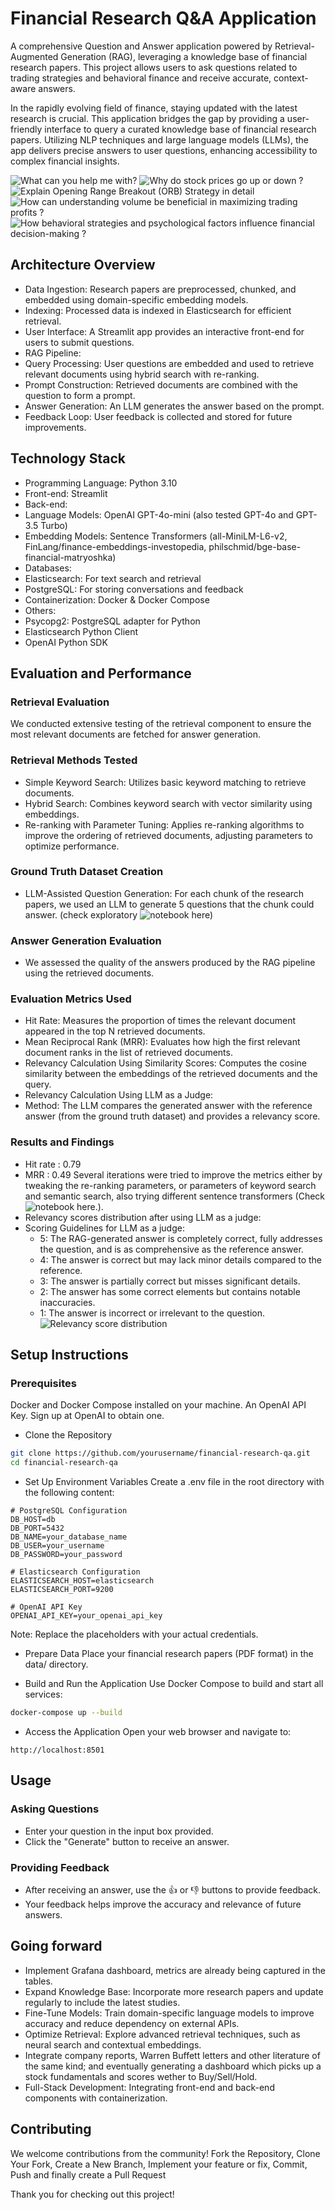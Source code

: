 # Financial Research Q&A Application
A comprehensive Question and Answer application powered by Retrieval-Augmented Generation (RAG), leveraging a knowledge base of financial research papers. This project allows users to ask questions related to trading strategies and behavioral finance and receive accurate, context-aware answers.

In the rapidly evolving field of finance, staying updated with the latest research is crucial. This application bridges the gap by providing a user-friendly interface to query a curated knowledge base of financial research papers. Utilizing NLP techniques and large language models (LLMs), the app delivers precise answers to user questions, enhancing accessibility to complex financial insights.

![What can you help me with?](image/Snapshot_1.png) ![Why do stock prices go up or down ?](image/Snapshot_2.png) ![Explain Opening Range Breakout (ORB) Strategy in detail](image/Snapshot_3.png) ![How can understanding volume be beneficial in maximizing trading profits ?](image/Snapshot_4.png) ![How behavioral strategies and psychological factors influence financial decision-making ?](image/Snapshot_5.png)

## Architecture Overview
 - Data Ingestion: Research papers are preprocessed, chunked, and embedded using domain-specific embedding models.
 - Indexing: Processed data is indexed in Elasticsearch for efficient retrieval.
 - User Interface: A Streamlit app provides an interactive front-end for users to submit questions.
 - RAG Pipeline:
  - Query Processing: User questions are embedded and used to retrieve relevant documents using hybrid search with re-ranking.
  - Prompt Construction: Retrieved documents are combined with the question to form a prompt.
  - Answer Generation: An LLM generates the answer based on the prompt.
  - Feedback Loop: User feedback is collected and stored for future improvements.

## Technology Stack
 - Programming Language: Python 3.10
 - Front-end: Streamlit
 - Back-end:
  - Language Models: OpenAI GPT-4o-mini (also tested GPT-4o and GPT-3.5 Turbo)
  - Embedding Models: Sentence Transformers (all-MiniLM-L6-v2, FinLang/finance-embeddings-investopedia, philschmid/bge-base-financial-matryoshka)
 - Databases:
  - Elasticsearch: For text search and retrieval
  - PostgreSQL: For storing conversations and feedback
 - Containerization: Docker & Docker Compose
 - Others:
  - Psycopg2: PostgreSQL adapter for Python
  - Elasticsearch Python Client
  - OpenAI Python SDK

## Evaluation and Performance
### Retrieval Evaluation
We conducted extensive testing of the retrieval component to ensure the most relevant documents are fetched for answer generation.
### Retrieval Methods Tested
 - Simple Keyword Search: Utilizes basic keyword matching to retrieve documents.
 - Hybrid Search: Combines keyword search with vector similarity using embeddings.
 - Re-ranking with Parameter Tuning: Applies re-ranking algorithms to improve the ordering of retrieved documents, adjusting parameters to optimize performance.
### Ground Truth Dataset Creation
 - LLM-Assisted Question Generation: For each chunk of the research papers, we used an LLM to generate 5 questions that the chunk could answer. (check exploratory ![notebook](notebooks/genQs_for_eval.ipynb) here)
### Answer Generation Evaluation
 - We assessed the quality of the answers produced by the RAG pipeline using the retrieved documents.

### Evaluation Metrics Used
 - Hit Rate: Measures the proportion of times the relevant document appeared in the top N retrieved documents.
 - Mean Reciprocal Rank (MRR): Evaluates how high the first relevant document ranks in the list of retrieved documents.
 - Relevancy Calculation Using Similarity Scores: Computes the cosine similarity between the embeddings of the retrieved documents and the query.
 - Relevancy Calculation Using LLM as a Judge:
  - Method: The LLM compares the generated answer with the reference answer (from the ground truth dataset) and provides a relevancy score.
### Results and Findings
 - Hit rate : 0.79
 - MRR : 0.49
 Several iterations were tried to improve the metrics either by tweaking the re-ranking parameters, or parameters of keyword search and semantic search, also trying different sentence transformers (Check ![notebook](notebooks/HybridSearch_rerank_eval.ipynb) here.).
 - Relevancy scores distribution after using LLM as a judge:
  - Scoring  Guidelines for LLM as a judge:
    - 5: The RAG-generated answer is completely correct, fully addresses the question, and is as comprehensive as the reference answer.
    - 4: The answer is correct but may lack minor details compared to the reference.
    - 3: The answer is partially correct but misses significant details.
    - 2: The answer has some correct elements but contains notable inaccuracies.
    - 1: The answer is incorrect or irrelevant to the question.
  ![Relevancy score distribution](image/LLM_as_Judge.png)


## Setup Instructions
### Prerequisites
Docker and Docker Compose installed on your machine.
An OpenAI API Key. Sign up at OpenAI to obtain one.
 - Clone the Repository
```bash
git clone https://github.com/yourusername/financial-research-qa.git
cd financial-research-qa
```
 - Set Up Environment Variables
Create a .env file in the root directory with the following content:
```env
# PostgreSQL Configuration
DB_HOST=db
DB_PORT=5432
DB_NAME=your_database_name
DB_USER=your_username
DB_PASSWORD=your_password

# Elasticsearch Configuration
ELASTICSEARCH_HOST=elasticsearch
ELASTICSEARCH_PORT=9200

# OpenAI API Key
OPENAI_API_KEY=your_openai_api_key
```
Note: Replace the placeholders with your actual credentials.
 - Prepare Data
Place your financial research papers (PDF format) in the data/ directory.

 - Build and Run the Application
Use Docker Compose to build and start all services:
```bash
docker-compose up --build
```
 - Access the Application
Open your web browser and navigate to:
```
http://localhost:8501
```

## Usage
### Asking Questions
 - Enter your question in the input box provided.
 - Click the "Generate" button to receive an answer.
### Providing Feedback
 - After receiving an answer, use the 👍 or 👎 buttons to provide feedback.
 - Your feedback helps improve the accuracy and relevance of future answers.

## Going forward
 - Implement Grafana dashboard, metrics are already being captured in the tables.
 - Expand Knowledge Base: Incorporate more research papers and update regularly to include the latest studies.
 - Fine-Tune Models: Train domain-specific language models to improve accuracy and reduce dependency on external APIs.
 - Optimize Retrieval: Explore advanced retrieval techniques, such as neural search and contextual embeddings.
 - Integrate company reports, Warren Buffett letters and other literature of the same kind; and eventually generating a dashboard which picks up a stock fundamentals and scores wether to Buy/Sell/Hold.
 - Full-Stack Development: Integrating front-end and back-end components with containerization.



## Contributing
We welcome contributions from the community!
Fork the Repository, Clone Your Fork, Create a New Branch, Implement your feature or fix, Commit, Push and finally create a Pull Request


Thank you for checking out this project!


<!-- 

brew services start postgresql

docker run -it \
    --rm \
    --name elasticsearch \
    -p 9200:9200 \
    -p 9300:9300 \
    -e "discovery.type=single-node" \
    -e "xpack.security.enabled=false" \
    elasticsearch:8.4.3



version: '3.8'

services:
  app:
    build: 
      dockerfile: Dockerfile
    container_name: app
    depends_on:
      - localhost
      - elasticsearch
    ports:
      - "8501:8501"
    environment:
      - DB_HOST=${DB_HOST}
      - DB_PORT=${DB_PORT}
      - DB_NAME=${DB_NAME}
      - DB_USER=${DB_USER}
      - DB_PASSWORD=${DB_PASSWORD}
      - ELASTICSEARCH_HOST='elasticsearch'
      - ELASTICSEARCH_PORT=9200
      - OPENAI_API_KEY=${OPENAI_API_KEY}
    volumes:
      - .:/app

  localhost:
    image: postgres:16
    container_name: postgres_db
    environment:
      - POSTGRES_USER=${DB_USER}
      - POSTGRES_PASSWORD=${DB_PASSWORD}
      - POSTGRES_DB=${DB_NAME}
    ports:
      - "5432:5432"
    volumes:
      - pgdata:/var/lib/postgresql/data

  elasticsearch:
    image: elasticsearch:8.4.3
    container_name: elasticsearch
    environment:
      - "discovery.type=single-node"
      - "xpack.security.enabled=false"
      - "ES_JAVA_OPTS=-Xms512m -Xmx512m"
    ports:
      - "9200:9200"
      - "9300:9300"
    ulimits:
      memlock:
        soft: -1
        hard: -1
    mem_limit: 1g
    volumes:
      - esdata:/usr/share/elasticsearch/data

volumes:
  pgdata:
  esdata: -->
